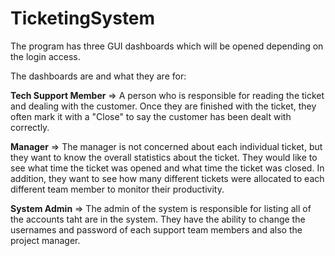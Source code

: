 # TicketingSystem

The program has three GUI dashboards which will be opened depending on the login access.

The dashboards are and what they are for:

<strong>Tech Support Member</strong> &#8658; A person who is responsible for reading the ticket and dealing with the customer. Once they are finished with the ticket, they often mark it with a "Close" to say the customer has been dealt with correctly.

<strong>Manager</strong> &#8658; The manager is not concerned about each individual ticket, but they want to know the overall statistics about the ticket. They would like to see what time the ticket was opened and what time the ticket was closed. In addition, they want to see how many different tickets were allocated to each different team member to monitor their productivity.

<strong>System Admin</strong> &#8658; The admin of the system is responsible for listing all of the accounts taht are in the system. They have the ability to change the usernames and password of each support team members and also the project manager.
